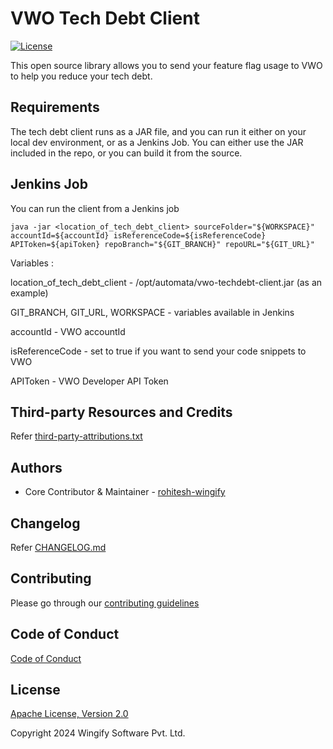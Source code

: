 # VWO Tech Debt Client
[![License](https://img.shields.io/badge/License-Apache%202.0-blue.svg)](http://www.apache.org/licenses/LICENSE-2.0)

This open source library allows you to send your feature flag usage to VWO to help you reduce your tech debt.

## Requirements
The tech debt client runs as a JAR file, and you can run it either on your local dev environment, or as a Jenkins Job.
You can either use the JAR included in the repo, or you can build it from the source.

## Jenkins Job
You can run the client from a Jenkins job

```jenkins
java -jar <location_of_tech_debt_client> sourceFolder="${WORKSPACE}" accountId=${accountId} isReferenceCode=${isReferenceCode} APIToken=${apiToken} repoBranch="${GIT_BRANCH}" repoURL="${GIT_URL}"
```

Variables :

location_of_tech_debt_client - /opt/automata/vwo-techdebt-client.jar (as an example)

GIT_BRANCH, GIT_URL, WORKSPACE - variables available in Jenkins

accountId - VWO accountId

isReferenceCode - set to true if you want to send your code snippets to VWO

APIToken - VWO Developer API Token


## Third-party Resources and Credits

Refer [third-party-attributions.txt](https://github.com/wingify/vwo-tech-debt-client/blob/master/third-party-attributions.txt)

## Authors

* Core Contributor & Maintainer - [rohitesh-wingify](https://github.com/rohitesh-wingify)

## Changelog

Refer [CHANGELOG.md](https://github.com/wingify/vwo-tech-debt-client/blob/master/CHANGELOG.md)

## Contributing

Please go through our [contributing guidelines](https://github.com/wingify/vwo-tech-debt-client/blob/master/CONTRIBUTING.md)
## Code of Conduct

[Code of Conduct](https://github.com/wingify/vwo-tech-debt-client/blob/master/CODE_OF_CONDUCT.md)

## License

[Apache License, Version 2.0](https://github.com/wingify/vwo-tech-debt-client/blob/master/LICENSE)

Copyright 2024 Wingify Software Pvt. Ltd.
